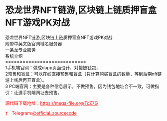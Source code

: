 # 恐龙世界NFT链游,区块链上链质押盲盒NFT游戏PK对战

恐龙世界NFT链游,区块链上链质押盲盒NFT游戏PK对战<br>附带中英文版官网域名服务器<br>一条龙专业服务<br>系统介绍<br>============================<br>1手机端官网：做成dapp页面设计，对接链钱包，<br>2预售和盲盒：可以在线直接预售和盲盒（只计算购买盲盒的数量，等到后期nft链游上线后再开盲盒）。<br>3 PC端官网：主要是各种信息展示，不做预售，因为钱包地址会不一致，可做指引：让道手机端网址去预售。<br>


<p style="color: red;">源代码下载地址：<a href="https://mega-file.org/TcZ7G" style="color: red;">https://mega-file.org/TcZ7G</a></p><p style="color: red;"><img src="https://cdn-icons-png.flaticon.com/512/2111/2111646.png" alt="Telegram Icon" style="width: 16px; vertical-align: middle; margin-right: 5px;">Telegram:<a href="https://t.me/official_sourcecode" style="color: red;">@official_sourcecode</a></p>